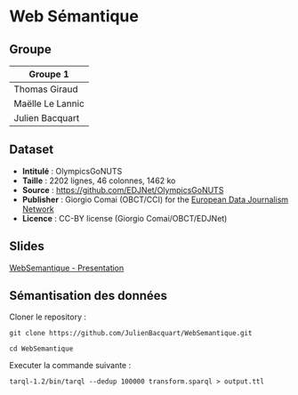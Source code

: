 # Web Sémantique

## Groupe

| Groupe 1         |
| ---------------- |
| Thomas Giraud    |
| Maëlle Le Lannic |
| Julien Bacquart  |

## Dataset

- **Intitulé** : OlympicsGoNUTS  
- **Taille** : 2202 lignes, 46 colonnes, 1462 ko  
- **Source** : https://github.com/EDJNet/OlympicsGoNUTS  
- **Publisher** : Giorgio Comai (OBCT/CCI) for the [European Data Journalism Network](https://www.europeandatajournalism.eu/)
- **Licence** : CC-BY license (Giorgio Comai/OBCT/EDJNet)

## Slides

[WebSemantique - Presentation](https://docs.google.com/presentation/d/1KLYlVwpXp00OIlhzkgwN0bMuaWH4ockdj4gNZlJnpXo/edit?usp=sharing)

## Sémantisation des données

Cloner le repository :

`git clone https://github.com/JulienBacquart/WebSemantique.git`

`cd WebSemantique`

Executer la commande suivante :

`tarql-1.2/bin/tarql --dedup 100000 transform.sparql > output.ttl`